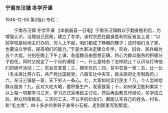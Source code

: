 ### 宁南东汪镇  冬学开课

1946-12-05
第2版()
专栏：

　　宁南东汪镇
    冬学开课
    【本报威县一日电】宁南东汪镇群众于翻身胜利后，为增强认识，治理自己民政，建立了冬学。该村农民在翻身胜利的反省会上说：“以前学校是给地主们办的，穷人上不起，咱们都成了睁眼的瞎子；这时咱们当了家，也要设立学校，提高咱们的能力。”于是大家决定建立冬学。农会、妇会、民兵编为五个大组，分别在晚上下午上课，各组教员由思想正确、热心为群众服务的积极分子担任。同时又规定了一个月的课程：一，什么是特务？怎样防止？认识与打垮他们的破坏活动；二，农会员宣誓；三，拥军优抗；四，贫中农是一家；五，比一比（毛主席比蒋介石，共产党比国民党，八路军比中央军，民主政府比专制政府。）六，东汪三镇是一家，天下穷人一条心。七，大家如何实行民主？八，个人怎样给群众服务？九，反对大吃大喝，要积极生产，发家致富；十，如何保卫胜利果实？以上每一项都学习三天，学习方式采用民主讨论，然后再由教员作结论。冬学成立后，群众热情极高。三天的工夫，不认字的妇女们，都能认写自己的姓名、村名、和“毛主席”，四十多岁的李转子身带小石板，走到那里写到那里。
